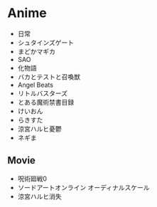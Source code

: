 # Anime

* 日常
* シュタインズゲート
* まどかマギカ
* SAO
* 化物語
* バカとテストと召喚獣
* Angel Beats
* リトルバスターズ
* とある魔術禁書目録
* けいおん
* らきすた
* 涼宮ハルヒ憂鬱
* ネギま

## Movie

* 呪術廻戦0
* ソードアートオンライン オーディナルスケール
* 涼宮ハルヒ消失
